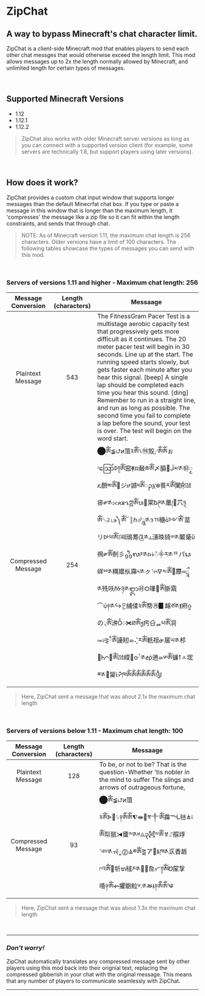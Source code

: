 # ZipChat
## A way to bypass Minecraft's chat character limit.
ZipChat is a client-side Minecraft mod that enables players to send each other chat messges that would otherwise exceed the length limit. This mod allows messages up to 2x the length normally allowed by Minecraft, and unlimited length for certain types of messages.

<br/>

## Supported Minecraft Versions
- 1.12
- 1.12.1
- 1.12.2
> ZipChat also works with older Minecraft server versions as long as you can connect with a supported version client (for example, some servers are technically 1.8, but support players using later versions).

<br/>

## How does it work?
ZipChat provides a custom chat input window that supports longer messages than the default Minecrfat chat box. If you type or paste a message in this window that is longer than the maximum length, it 'compresses' the message like a zip file so it can fit within the length constraints, and sends that through chat.
>NOTE: As of Minecraft version 1.11, the maximum chat length is 256 characters. Older versions have a limit of 100 characters. The following tables showcase the types of messages you can send with this mod.

<br/>

### Servers of versions 1.11 and higher - Maximum chat length: 256
| Message Conversion | Length (characters) | Messaage |
| :---: | :---: | --- |
| Plaintext Message | 543 | The FitnessGram Pacer Test is a multistage aerobic capacity test that progressively gets more difficult as it continues. The 20 meter pacer test will begin in 30 seconds. Line up at the start. The running speed starts slowly, but gets faster each minute after you hear this signal. \[beep\] A single lap should be completed each time you hear this sound. \[ding\] Remember to run in a straight line, and run as long as possible. The second time you fail to complete a lap before the sound, your test is over. The test will begin on the word start. |
| Compressed Message | 254 | ⬤ༀ≨⮍ᴎ䈌༣ༀ⑊㉽㱽༙ༀༀぉᵓဪᱞ༎ༀ䆝⯥ᤀ㪌ཆༀ〆䐣᣺ᒏ༱༁㉼ၟዴ䣴༭ༀ᜗ジሆ䜗༥ༀၣ፩✽䓹ཪༀ䦨Ṝ㍥㾟༗༁⫗ጸᴚኄཀྵༀᬧ⴩䍘ᵬཊ༁䥚།⿪䒔྅ༀ␓⫆⌊∍༽ༀ᳓〛ℎ⮰ཱུ༁ᤋㄲ䅯ᳰ༻ༀ᾽䔄リᐭཕༀ⫱㏭䲮䓓༊༁⥿㶂㬇䝝༧༁䦮䰥ὔ䙍༗ༀ㓬⼺᧻ᬮ༩༁ከ∔ᮀ⸎ར༁ᄄパᬲ㟄ྌ༁䊪㜮㐺䨩༨༁ㇰ⸃ᴒᐍ༤ༀ㹨⃛䍥═ཷ༁㱡㕭ℏᣄཉ༁ᬒ㉱᮰㻶཮ༀ䏳䬠⌒ὑ༈༁↪⣟䋠㑱༣ༀ㡔㊊▊䘔ཙ༁ⱦ㾈ᦨの྄ༀ㴢Ỗ༶✀ཐༀჟ㽲㕣ᇕཕༀ㓊⤅ᜡ⪐ྂༀ䜡䀔⤃⢌ཪༀ䉻䄇ᓃ㞚ཡ༁䢶῅Ꮒᴖ཈ༀ㍭䌄᫐ᴏཾ༁ᵶῥ䢞⤂༯ༀ䥥⭡ㅅ㙆ྈ༁቎㿫ἰᣒཁༀༀༀༀༀༀ༂ |

> Here, ZipChat sent a message that was about 2.1x the maximum chat length

<br/>

### Servers of versions below 1.11 - Maximum chat length: 100
| Message Conversion | Length (characters) | Messaage |
| :---: | :---: | --- |
| Plaintext Message | 128 | To be, or not to be? That is the question-Whether 'tis nobler in the mind to suffer The slings and arrows of outrageous fortune, |
| Compressed Message | 93 | ⬤ༀ≨⮍ᴎ䈌༣ༀᗌ᝞ᛊ༈ༀༀ⧨ᚒ᫘ⰺ༒ༀ䨩ᙶ㲑⋔༴ༀ㡂䎉⧕䗸༸༁ⱝ⨻၃㉍༸ༀㅸ⑀䑵䇏༇༁ㅝួ⓶Ⱑྈༀ⪐ア᛹Ⱛཁ༁㳁⾹䞣ᶮའༀ྘㸫ᬞ䄾ཬ༁ᕯ᷻㲋ᜆ༎ༀᏬ㞘㝁㗍༈ༀቍ㩴䳈䲞༦.༁ㅫ⭳༈ༀༀ༄ |

> Here, ZipChat sent a message that was about 1.3x the maximum chat length

<br/>

---
### *Don't worry!*
ZipChat automatically translates any compressed message sent by other players using this mod back into their orignial text, replacing the compressed gibberish in your chat with the original message. This means that any number of players to communicate seamlessly with ZipChat. 

---

